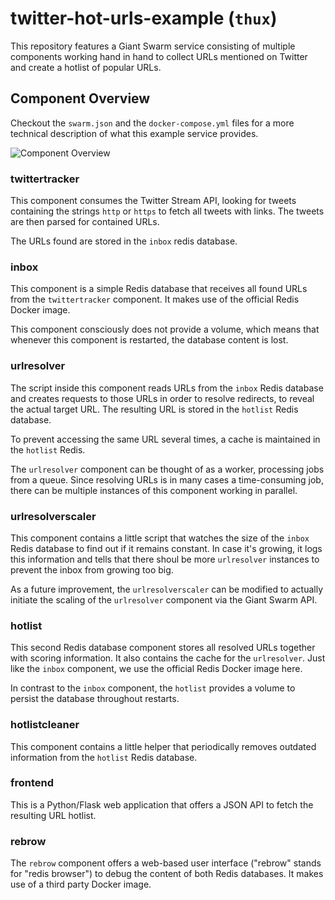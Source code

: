 # twitter-hot-urls-example (`thux`)

This repository features a Giant Swarm service consisting of multiple components working hand in hand to collect URLs mentioned on Twitter and create a hotlist of popular URLs.

## Component Overview

Checkout the `swarm.json` and the `docker-compose.yml` files for a more technical description of what this example service provides.

![Component Overview](https://github.com/giantswarm/twitter-hot-urls-example/blob/master/_docs/components-overview.png)

### twittertracker

This component consumes the Twitter Stream API, looking for tweets containing the strings `http` or `https` to fetch all tweets with links. The tweets are then parsed for contained URLs.

The URLs found are stored in the `inbox` redis database.

### inbox

This component is a simple Redis database that receives all found URLs from the `twittertracker` component. It makes use of the official Redis Docker image.

This component consciously does not provide a volume, which means that whenever this component is restarted, the database content is lost.

### urlresolver

The script inside this component reads URLs from the `inbox` Redis database and creates requests to those URLs in order to resolve redirects, to reveal the actual target URL. The resulting URL is stored in the `hotlist` Redis database.

To prevent accessing the same URL several times, a cache is maintained in the `hotlist` Redis.

The `urlresolver` component can be thought of as a worker, processing jobs from a queue. Since resolving URLs is in many cases a time-consuming job, there can be multiple instances of this component working in parallel.

### urlresolverscaler

This component contains a little script that watches the size of the `inbox` Redis database to find out if it remains constant. In case it's growing, it logs this information and tells that there shoul be more `urlresolver` instances to prevent the inbox from growing too big.

As a future improvement, the `urlresolverscaler` can be modified to actually initiate the scaling of the `urlresolver` component via the Giant Swarm API.

### hotlist

This second Redis database component stores all resolved URLs together with scoring information. It also contains the cache for the `urlresolver`. Just like the `inbox` component, we use the official Redis Docker image here.

In contrast to the `inbox` component, the `hotlist` provides a volume to persist the database throughout restarts.

### hotlistcleaner

This component contains a little helper that periodically removes outdated information from the `hotlist` Redis database.

### frontend

This is a Python/Flask web application that offers a JSON API to fetch the resulting URL hotlist.

### rebrow

The `rebrow` component offers a web-based user interface ("rebrow" stands for "redis browser") to debug the content of both Redis databases. It makes use of a third party Docker image.
